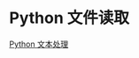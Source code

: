 # Python 文件读取


<seealso>
<category ref="ref_docs">
    <a href="https://mp.weixin.qq.com/s/ky7dHMl4duWacZbsl8if4A">Python 文本处理</a>
</category>
<category ref="ref_github"></category>
<category ref="ref_issues"></category>
<category ref="ref_hf"></category>
<category ref="ref_ms"></category>
</seealso>